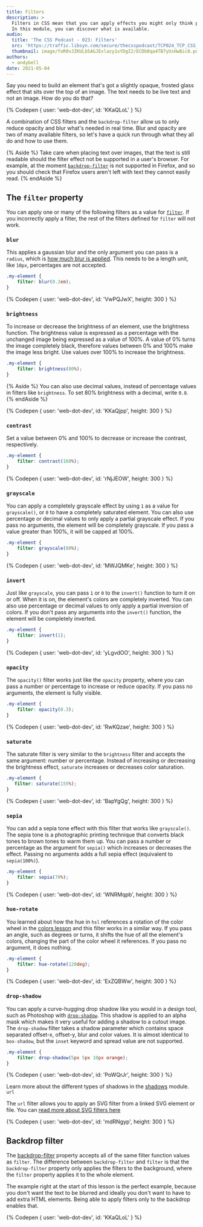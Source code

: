 ```yaml
---
title: Filters
description: >
  Filters in CSS mean that you can apply effects you might only think possible in a graphics application.
  In this module, you can discover what is available.
audio:
  title: 'The CSS Podcast - 023: Filters'
  src: 'https://traffic.libsyn.com/secure/thecsspodcast/TCP024_TCP_CSS_Podcast_Episode_024_v1.0.mp3?dest-id=1891556'
  thumbnail: image/foR0vJZKULb5AGJExlazy1xYDgI2/ECDb0qa4TB7yUsHwBic8.png
authors:
  - andybell
date: 2021-05-04
---
```


Say you need to build an element that's got a slightly opaque,
frosted glass effect that sits over the top of an image.
The text needs to be live text and not an image.
How do you do that?

{% Codepen {
  user: 'web-dot-dev',
  id: 'KKaQLoL'
} %}

A combination of CSS filters and the `backdrop-filter`
allow us to only reduce opacity and blur what's needed in real time.
Blur and opacity are two of many available filters,
so let's have a quick run through what they all do and how to use them.

{% Aside %}
Take care when placing text over images,
that the text is still readable should the filter effect not be supported in a user's browser.
For example, at the moment
[`backdrop-filter`](https://developer.mozilla.org/en-US/docs/Web/CSS/backdrop-filter)
is not supported in Firefox,
and so you should check that Firefox users aren't left with text they cannot easily read.
{% endAside %}

## The `filter` property

You can apply one or many of the following filters as a value for
[`filter`](https://developer.mozilla.org/en-US/docs/Web/CSS/filter).
If you incorrectly apply a filter,
the rest of the filters defined for `filter` will not work.

### `blur`

This applies a gaussian blur and the only argument you can pass is a `radius`,
which is
[how much blur is applied](https://dbaron.org/log/20110225-blur-radius).
This needs to be a length unit, like `10px`, percentages are not accepted.

```css
.my-element {
	filter: blur(0.2em);
}
```

{% Codepen {
  user: 'web-dot-dev',
  id: 'VwPQJwX',
  height: 300
} %}

### `brightness`

To increase or decrease the brightness of an element,
use the brightness function.
The brightness value is expressed as a percentage with the unchanged image being expressed as a value of 100%.
A value of 0% turns the image completely black,
therefore values between 0% and 100% make the image less bright.
Use values over 100% to increase the brightness.

```css
.my-element {
	filter: brightness(80%);
}
```

{% Aside %}
You can also use decimal values,
instead of percentage values in filters like `brightness`.
To set 80% brightness with a decimal, write `0.8`.
{% endAside %}

{% Codepen {
  user: 'web-dot-dev',
  id: 'KKaQjpp',
  height: 300
} %}

### `contrast`

Set a value between 0% and 100% to decrease or increase the contrast, respectively.

```css
.my-element {
	filter: contrast(160%);
}
```

{% Codepen {
  user: 'web-dot-dev',
  id: 'rNjJEOW',
  height: 300
} %}

### `grayscale`

You can apply a completely grayscale effect by using `1` as a value for `grayscale()`,
or `0` to have a completely saturated element.
You can also use percentage or decimal values to only apply a partial grayscale effect.
If you pass no arguments, the element will be completely grayscale.
If you pass a value greater than 100%, it will be capped at 100%.

```css
.my-element {
	filter: grayscale(80%);
}
```

{% Codepen {
  user: 'web-dot-dev',
  id: 'MWJQMKe',
  height: 300
} %}

### `invert`

Just like `grayscale`,
you can pass `1` or `0` to the `invert()` function to turn it on or off.
When it is on, the element's colors are completely inverted.
You can also use percentage or decimal values to only apply a partial inversion of colors.
If you don't pass any arguments into the `invert()` function,
the element will be completely inverted.

```css
.my-element {
	filter: invert(1);
}
```

{% Codepen {
  user: 'web-dot-dev',
  id: 'yLgvdOO',
  height: 300
} %}

### `opacity`

The `opacity()` filter works just like the `opacity` property,
where you can pass a number or percentage to increase or reduce opacity.
If you pass no arguments, the element is fully visible.

```css
.my-element {
	filter: opacity(0.3);
}
```

{% Codepen {
  user: 'web-dot-dev',
  id: 'RwKQzae',
  height: 300
} %}

### `saturate`

The saturate filter is very similar to the `brightness` filter and accepts the same argument:
number or percentage.
Instead of increasing or decreasing the brightness effect,
`saturate` increases or decreases color saturation.

 ```css
.my-element {
	filter: saturate(155%);
}
```

{% Codepen {
  user: 'web-dot-dev',
  id: 'BapYgQg',
  height: 300
} %}

### `sepia`

You can add a sepia tone effect with this filter that works like `grayscale()`.
The sepia tone is a photographic printing technique that converts black tones to brown tones to warm them up.
You can pass a number or percentage as the argument for `sepia()`
which increases or decreases the effect.
Passing no arguments adds a full sepia effect (equivalent to `sepia(100%)`).

```css
.my-element {
	filter: sepia(70%);
}
```

{% Codepen {
  user: 'web-dot-dev',
  id: 'WNRMqpb',
  height: 300
} %}

### `hue-rotate`

You learned about how the hue in `hsl` references a rotation of the color wheel in the
[colors lesson](/learn/css/color) and this filter works in a similar way.
If you pass an angle, such as degrees or turns,
it shifts the hue of all the element's colors,
changing the part of the color wheel it references. If you pass no argument, it does nothing.

```css
.my-element {
	filter: hue-rotate(120deg);
}
```

{% Codepen {
  user: 'web-dot-dev',
  id: 'ExZQBWw',
  height: 300
} %}

### `drop-shadow`

You can apply a curve-hugging drop shadow like you would in a design tool,
such as Photoshop with
[`drop-shadow`](https://developer.mozilla.org/en-US/docs/Web/CSS/drop-shadow).
This shadow is applied to an alpha mask which makes it very useful for adding a shadow to a cutout image.
The `drop-shadow` filter takes a shadow parameter which contains space separated offset-x, offset-y, blur and color values.
It is almost identical to `box-shadow`,
but the `inset` keyword and spread value are not supported.

```css
.my-element {
	filter: drop-shadow(5px 5px 10px orange);
}
```

{% Codepen {
  user: 'web-dot-dev',
  id: 'PoWQrJr',
  height: 300
} %}

Learn more about the different types of shadows in the [shadows](/learn/css/shadows) module.
`url`

The `url` filter allows you to apply an SVG filter from a linked SVG element or file.
You can
[read more about SVG filters here](https://developer.mozilla.org/en-US/docs/Web/SVG/Element/filter)

{% Codepen {
  user: 'web-dot-dev',
  id: 'mdRNgyp',
  height: 300
} %}

## Backdrop filter

The [backdrop-filter](https://developer.mozilla.org/en-US/docs/Web/CSS/backdrop-filter)
property accepts all of the same filter function values as `filter`.
The difference between `backdrop-filter` and `filter`
is that the `backdrop-filter` property only applies the filters to the background,
where the `filter` property applies it to the whole element.

The example right at the start of this lesson is the perfect example,
because you don't want the text to be blurred and ideally you don't want to have to add extra HTML elements.
Being able to apply filters only to the backdrop enables that.

{% Codepen {
  user: 'web-dot-dev',
  id: 'KKaQLoL'
} %}
